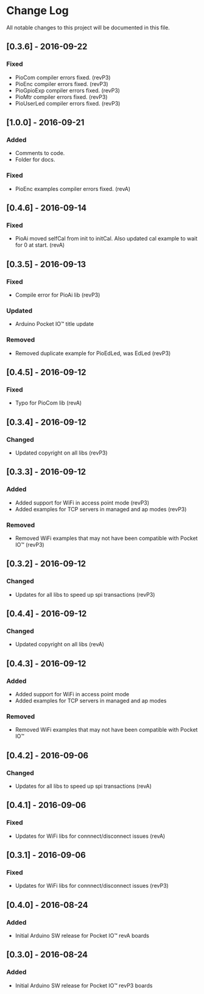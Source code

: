 # Change Log
All notable changes to this project will be documented in this file.

## [0.3.6] - 2016-09-22
### Fixed
- PioCom compiler errors fixed. (revP3)
- PioEnc compiler errors fixed. (revP3)
- PioGpioExp compiler errors fixed. (revP3)
- PioMtr compiler errors fixed. (revP3)
- PioUserLed compiler errors fixed. (revP3)

## [1.0.0] - 2016-09-21
### Added
- Comments to code.
- Folder for docs.

### Fixed
- PioEnc examples compiler errors fixed. (revA)

## [0.4.6] - 2016-09-14
### Fixed
- PioAi moved selfCal from init to initCal.  Also updated cal example to wait for 0 at start. (revA)

## [0.3.5] - 2016-09-13
### Fixed
- Compile error for PioAi lib (revP3)

### Updated
- Arduino Pocket IO™ title update

### Removed
- Removed duplicate example for PioEdLed, was EdLed (revP3)

## [0.4.5] - 2016-09-12
### Fixed
- Typo for PioCom lib (revA)

## [0.3.4] - 2016-09-12
### Changed
- Updated copyright on all libs (revP3)

## [0.3.3] - 2016-09-12
### Added
- Added support for WiFi in access point mode (revP3)
- Added examples for TCP servers in managed and ap modes (revP3)

### Removed
- Removed WiFi examples that may not have been compatible with Pocket IO™ (revP3)

## [0.3.2] - 2016-09-12
### Changed
- Updates for all libs to speed up spi transactions (revP3)

## [0.4.4] - 2016-09-12
### Changed
- Updated copyright on all libs (revA)

## [0.4.3] - 2016-09-12
### Added
- Added support for WiFi in access point mode
- Added examples for TCP servers in managed and ap modes

### Removed
- Removed WiFi examples that may not have been compatible with Pocket IO™

## [0.4.2] - 2016-09-06
### Changed
- Updates for all libs to speed up spi transactions (revA)

## [0.4.1] - 2016-09-06
### Fixed
- Updates for WiFi libs for connnect/disconnect issues (revA)

## [0.3.1] - 2016-09-06
### Fixed
- Updates for WiFi libs for connnect/disconnect issues (revP3)

## [0.4.0] - 2016-08-24
### Added
- Initial Arduino SW release for Pocket IO™ revA boards

## [0.3.0] - 2016-08-24
### Added
- Initial Arduino SW release for Pocket IO™ revP3 boards
